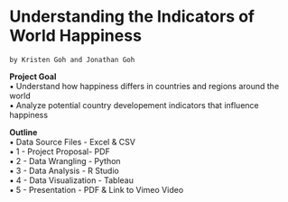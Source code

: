 # Understanding the Indicators of World Happiness
    by Kristen Goh and Jonathan Goh

**Project Goal**  
 	▪ Understand how happiness differs in countries and regions around the world  
  ▪ Analyze potential country developement indicators that influence happiness  

**Outline**  
  ▪ Data Source Files - Excel & CSV   
  ▪ 1 - Project Proposal- PDF  
  ▪ 2 - Data Wrangling - Python  
  ▪ 3 - Data Analysis - R Studio  
  ▪ 4 - Data Visualization - Tableau  
  ▪ 5 - Presentation - PDF & Link to Vimeo Video  
